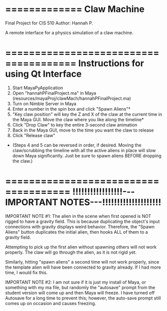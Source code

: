 =============
Claw Machine 
===============
Final Project for CIS 510
Author: Hannah P.

A remote interface for a physics simulation of a claw machine.
 
======================================
Instructions for using Qt Interface
======================================
1. Start MayaPyApplication
2. Open "hannahPFinalProject.ma" in Maya (resources/mayaProj/clawMach/hannahPFinalProject.ma)
3. Turn on Nimble Server in Maya
4. Enter a number in the spin box and click "Spawn Aliens"*
5. "Key claw position" will key the Z and X of the claw at the current time in the Maya GUI. Move the claw where you like along the timeline*
6. Click "Drop Claw" to key the entire 3-second claw animation
7. Back in the Maya GUI, move to the time you want the claw to release
8. Click "Release claw"

* (Steps 4 and 5 can be reversed in order, if desired. 
Moving the claw/scrubbing the timeline with all the active aliens in place will slow down Maya significantly. 
Just be sure to spawn aliens BEFORE dropping the claw.)

=====================================
!!!!!!!!!!!!!!!!!---IMPORTANT NOTES---!!!!!!!!!!!!!!!!!!!!
=======================================

IMPORTANT NOTE #1: The alien in the scene when first opened is NOT rigged to have a gravity field.
This is because duplicating the object's input connections with gravity displays weird behavior.
Therefore, the "Spawn Aliens" button duplicates the initial alien, then hooks ALL of them to a
gravity field. 

Attempting to pick up the first alien without spawning others will not work properly. The claw will go through the alien, as it is not rigid yet.

Similarly, hitting "spawn aliens" a second time will not work properly, since the 
template alien will have been connected to gravity already. If I had more time, I would fix this.

IMPORTANT NOTE #2: 
I am not sure if it is just my install of Maya, or something with my ma file, but randomly
the "autosave" prompt from the student version will come up and then Maya will freeze. I have
turned off Autosave for a long time to prevent this; however, the auto-save prompt still comes up on occasion and
causes freezing.